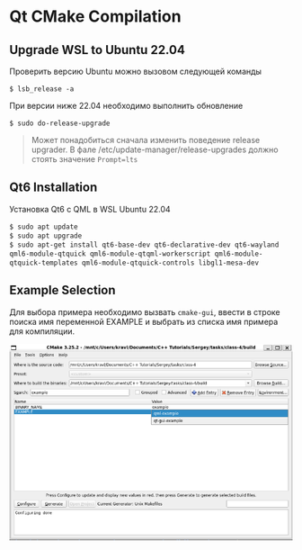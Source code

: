 # Qt CMake Compilation
## Upgrade WSL to Ubuntu 22.04
Проверить версию Ubuntu можно вызовом следующей команды
```
$ lsb_release -a
```
При версии ниже 22.04 необходимо выполнить обновление
```
$ sudo do-release-upgrade
```
> Может понадобиться сначала изменить поведение release upgrader. В фале /etc/update-manager/release-upgrades должно стоять значение `Prompt=lts`
## Qt6 Installation
Установка Qt6 с QML в WSL Ubuntu 22.04
```
$ sudo apt update
$ sudo apt upgrade
$ sudo apt-get install qt6-base-dev qt6-declarative-dev qt6-wayland qml6-module-qtquick qml6-module-qtqml-workerscript qml6-module-qtquick-templates qml6-module-qtquick-controls libgl1-mesa-dev
```
## Example Selection
Для выбора примера необходимо вызвать `cmake-gui`, ввести в строке поиска имя переменной EXAMPLE и выбрать из списка имя примера для компиляции.

![Example Selection](example-selection.png "Example Selection")